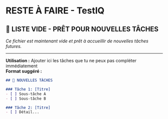 # RESTE À FAIRE - TestIQ

## 📝 **LISTE VIDE - PRÊT POUR NOUVELLES TÂCHES**

*Ce fichier est maintenant vide et prêt à accueillir de nouvelles tâches futures.*

---

**Utilisation :** Ajouter ici les tâches que tu ne peux pas compléter immédiatement  
**Format suggéré :**
```markdown
## 🎯 NOUVELLES TÂCHES

### Tâche 1: [Titre]
- [ ] Sous-tâche A
- [ ] Sous-tâche B

### Tâche 2: [Titre]  
- [ ] Détail...
```